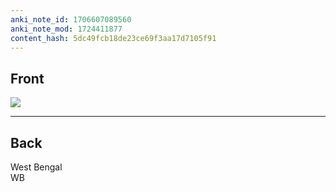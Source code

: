 ```yaml
---
anki_note_id: 1706607089560
anki_note_mod: 1724411877
content_hash: 5dc49fcb18de23ce69f3aa17d7105f91
---
```


## Front

![](WB.png)

<hr/>

## Back

West Bengal  
WB